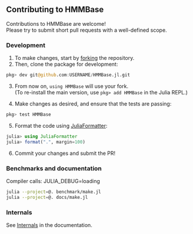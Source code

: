 ## Contributing to HMMBase

Contributions to HMMBase are welcome!  
Please try to submit short pull requests with a well-defined scope.

### Development

1. To make changes, start by [forking](https://help.github.com/en/github/getting-started-with-github/fork-a-repo) the repository.
2. Then, clone the package for development:

```julia
pkg> dev git@github.com:USERNAME/HMMBase.jl.git
```

3. From now on, `using HMMBase` will use your fork.  
(To re-install the main version, use `pkg> add HMMBase` in the Julia REPL.)

4. Make changes as desired, and ensure that the tests are passing:
```julia
pkg> test HMMBase
```

5. Format the code using [JuliaFormatter](https://github.com/domluna/JuliaFormatter.jl):
```julia
julia> using JuliaFormatter
julia> format(".", margin=100)
```

6. Commit your changes and submit the PR!

### Benchmarks and documentation

Compiler calls: JULIA_DEBUG=loading

```bash
julia --project=@. benchmark/make.jl
julia --project=@. docs/make.jl
```

### Internals

See [Internals](https://maxmouchet.github.io/HMMBase.jl/dev/internals/) in the documentation.
